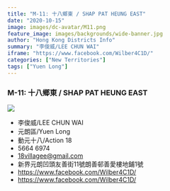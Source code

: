 ```yaml
---
title: "M-11: 十八鄉東 / SHAP PAT HEUNG EAST"
date: "2020-10-15"
image: images/dc-avatar/M11.png
feature_image: images/backgrounds/wide-banner.jpg
author: "Hong Kong Districts Info"
summary: "李俊威/LEE CHUN WAI"
iframe: "https://www.facebook.com/Wilber4C1D/"
categories: ["New Territories"]
tags: ["Yuen Long"]
---
```


### M-11: 十八鄉東 / SHAP PAT HEUNG EAST  
![](/images/dc-avatar/M11.png)  

 - 李俊威/LEE CHUN WAI  
 - 元朗區/Yuen Long  
 - 動元十八/Action 18  
 - 5664 6974  
 - 18villagee@gmail.com  
 - 新界元朗凹頭友善街11號朗善邨善愛樓地鋪1號  
 - https://www.facebook.com/Wilber4C1D/  
 - https://www.facebook.com/Wilber4C1D/
